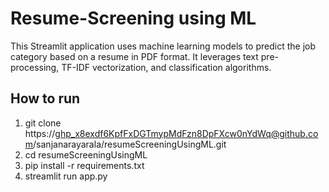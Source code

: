 # Resume-Screening using ML

This Streamlit application uses machine learning models to predict the job category based on a resume in PDF format. It leverages text pre-processing, TF-IDF vectorization, and classification algorithms.

## How to run

1. git clone https://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@github.com/sanjanarayarala/resumeScreeningUsingML.git
2. cd resumeScreeningUsingML
3. pip install -r requirements.txt
4. streamlit run app.py


